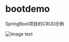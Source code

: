 # bootdemo
SpringBoot项目的CRUD示例

![Image text](https://github.com/xujinfeng0309/bootdemo/blob/master/src/main/resources/static/image/1.jpg)
